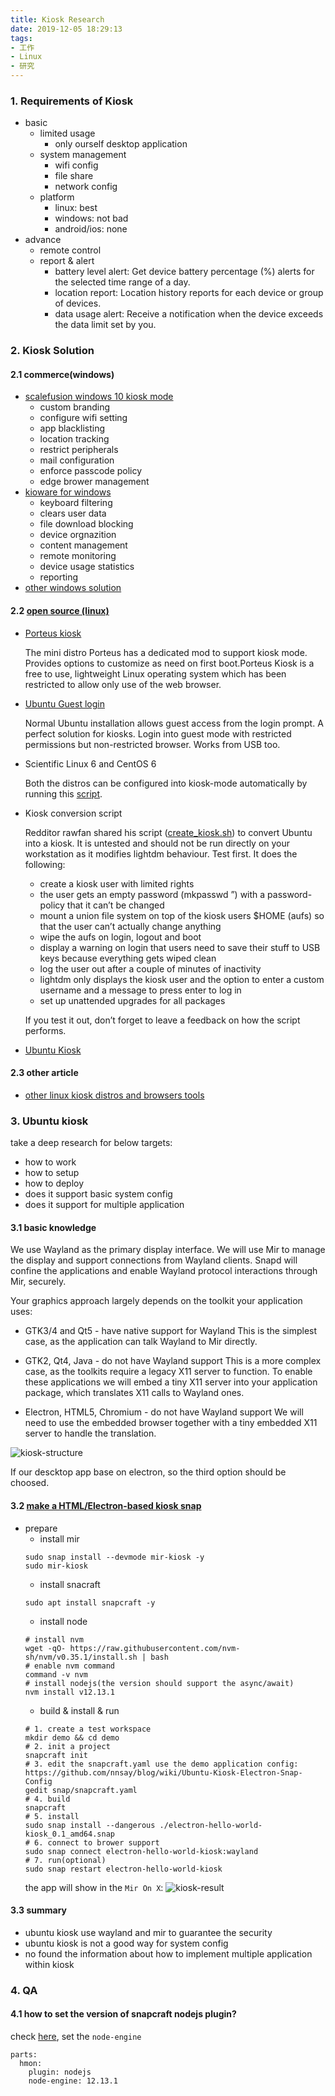 ```yaml
---
title: Kiosk Research
date: 2019-12-05 18:29:13
tags: 
- 工作
- Linux
- 研究
---
```


### 1. Requirements of Kiosk
- basic
    - limited usage
        - only ourself desktop application
    - system management
        - wifi config
        - file share
        - network config
    - platform
        - linux: best
        - windows: not bad
        - android/ios: none
- advance
    - remote control
    - report & alert
        - battery level alert: Get device battery percentage (%) alerts for the selected time range of a day.
        - location report: Location history reports for each device or group of devices.
        - data usage alert: Receive a notification when the device exceeds the data limit set by you.

### 2. Kiosk Solution
#### 2.1 commerce(windows)
- [scalefusion windows 10 kiosk mode](https://scalefusion.com/windows-10-kiosk-mode)
    - custom branding
    - configure wifi setting
    - app blacklisting
    - location tracking
    - restrict peripherals
    - mail configuration
    - enforce passcode policy
    - edge brower management
- [kioware for windows](https://www.kioware.com/windows.aspx)
    - keyboard filtering
    - clears user data
    - file download blocking
    - device orgnazition
    - content management
    - remote monitoring
    - device usage statistics
    - reporting
- [other windows solution](http://techgenix.com/windows-kiosk-mode-solutions/)

#### 2.2 [open source (linux)](http://tuxdiary.com/2014/11/05/linux-distros-for-kiosks/)
- [Porteus kiosk](http://porteus-kiosk.org/)

    The mini distro Porteus has a dedicated mod to support kiosk mode. Provides options to customize as need on first boot.Porteus Kiosk is a free to use, lightweight Linux operating system which has been restricted to allow only use of the web browser.
    
- [Ubuntu Guest login](http://www.ubuntu.com/)
    
    Normal Ubuntu installation allows guest access from the login prompt. A perfect solution for kiosks. Login into guest mode with restricted permissions but non-restricted browser. Works from USB too.

- Scientific Linux 6 and CentOS 6

    Both the distros can be configured into kiosk-mode automatically by running this [script](http://www.marcinwilk.eu/sl/make-kiosk.sh).
    
- Kiosk conversion script
    
    Redditor rawfan shared his script ([create_kiosk.sh](https://gist.github.com/5bba6c9b6425a42b4ea1)) to convert Ubuntu into a kiosk. It is untested and should not be run directly on your workstation as it modifies lightdm behaviour. Test first. It does the following:
    - create a kiosk user with limited rights
    - the user gets an empty password (mkpasswd ”) with a password-policy that it can’t be changed
    - mount a union file system on top of the kiosk users $HOME (aufs) so that the user can’t actually change anything
    - wipe the aufs on login, logout and boot
    - display a warning on login that users need to save their stuff to USB keys because everything gets wiped clean
    - log the user out after a couple of minutes of inactivity
    - lightdm only displays the kiosk user and the option to enter a custom username and a message to press enter to log in
    - set up unattended upgrades for all packages

    If you test it out, don’t forget to leave a feedback on how the script performs.
- [Ubuntu Kiosk](https://tutorials.ubuntu.com/tutorial/secure-ubuntu-kiosk#0)

#### 2.3 other article
- [other linux kiosk distros and browsers tools](https://www.how2shout.com/tools/free-open-source-linux-kiosk-distros-browsers.html)

### 3. Ubuntu kiosk
take a deep research for below targets:
- how to work
- how to setup
- how to deploy
- does it support basic system config
- does it support for multiple application

#### 3.1 basic knowledge
We use Wayland as the primary display interface. We will use Mir to manage the display and support connections from Wayland clients. Snapd will confine the applications and enable Wayland protocol interactions through Mir, securely.

Your graphics approach largely depends on the toolkit your application uses:

- GTK3/4 and Qt5 - have native support for Wayland
This is the simplest case, as the application can talk Wayland to Mir directly.

- GTK2, Qt4, Java - do not have Wayland support
This is a more complex case, as the toolkits require a legacy X11 server to function. To enable these applications we will embed a tiny X11 server into your application package, which translates X11 calls to Wayland ones.

- Electron, HTML5, Chromium - do not have Wayland support
We will need to use the embedded browser together with a tiny embedded X11 server to handle the translation.

![kiosk-structure](kiosk-structure.png)

If our descktop app base on electron, so the third option should be choosed.

#### 3.2 [make a HTML/Electron-based kiosk snap](https://tutorials.ubuntu.com/tutorial/electron-kiosk#0)
- prepare
    - install mir
    ```
    sudo snap install --devmode mir-kiosk -y
    sudo mir-kiosk
    ```
    - install snacraft
    ```
    sudo apt install snapcraft -y
    ```
    - install node
    ```
    # install nvm
    wget -qO- https://raw.githubusercontent.com/nvm-sh/nvm/v0.35.1/install.sh | bash
    # enable nvm command
    command -v nvm
    # install nodejs(the version should support the async/await)
    nvm install v12.13.1
    ```
    - build & install & run
    ```
    # 1. create a test workspace
    mkdir demo && cd demo
    # 2. init a project
    snapcraft init
    # 3. edit the snapcraft.yaml use the demo application config: https://github.com/nnsay/blog/wiki/Ubuntu-Kiosk-Electron-Snap-Config
    gedit snap/snapcraft.yaml
    # 4. build
    snapcraft
    # 5. install
    sudo snap install --dangerous ./electron-hello-world-kiosk_0.1_amd64.snap
    # 6. connect to brower support
    sudo snap connect electron-hello-world-kiosk:wayland
    # 7. run(optional)
    sudo snap restart electron-hello-world-kiosk
    ```
    the app will show in the `Mir On X`:
    ![kiosk-result](kiosk-result.png)
    
#### 3.3 summary
- ubuntu kiosk use wayland and mir to guarantee the security
- ubuntu kiosk is not a good way for system config
- no found the information about how to implement multiple application within kiosk

### 4. QA
#### 4.1  how to set the version of snapcraft nodejs plugin?
check [here](https://github.com/search?q=filename%3Asnapcraft.yaml+%22plugin%3A+nodejs%22&type=Code), set the `node-engine`
```
parts:
  hmon:
    plugin: nodejs
    node-engine: 12.13.1
```